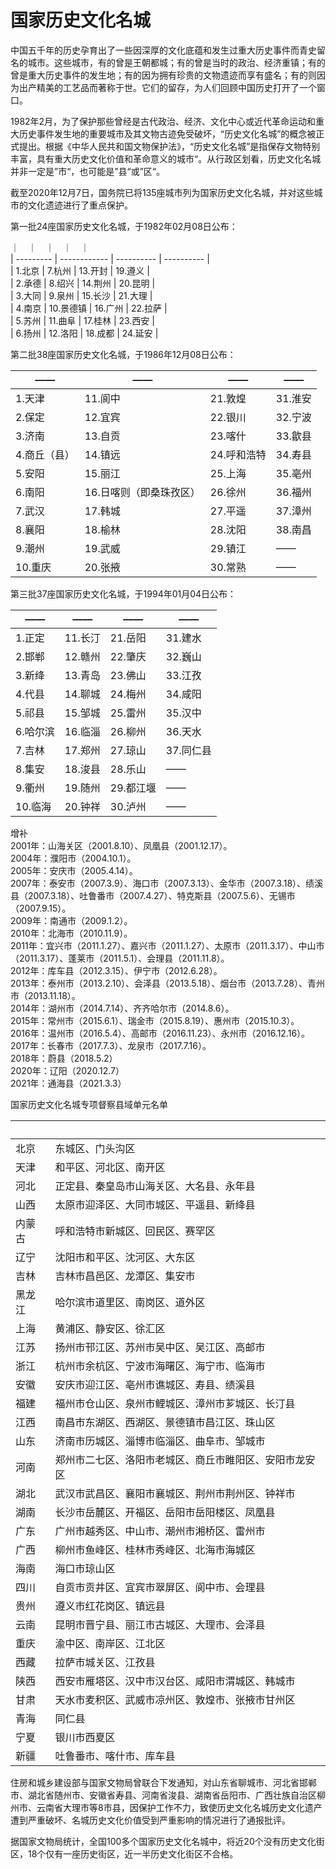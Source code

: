# 国家历史文化名城  

中国五千年的历史孕育出了一些因深厚的文化底蕴和发生过重大历史事件而青史留名的城市。这些城市，有的曾是王朝都城；有的曾是当时的政治、经济重镇；有的曾是重大历史事件的发生地；有的因为拥有珍贵的文物遗迹而享有盛名；有的则因为出产精美的工艺品而著称于世。它们的留存，为人们回顾中国历史打开了一个窗口。  

1982年2月，为了保护那些曾经是古代政治、经济、文化中心或近代革命运动和重大历史事件发生地的重要城市及其文物古迹免受破坏，“历史文化名城”的概念被正式提出。根据《中华人民共和国文物保护法》，“历史文化名城”是指保存文物特别丰富，具有重大历史文化价值和革命意义的城市“。从行政区划看，历史文化名城并非一定是”市“，也可能是”县“或”区“。  

截至2020年12月7日，国务院已将135座城市列为国家历史文化名城，并对这些城市的文化遗迹进行了重点保护。  

第一批24座国家历史文化名城，于1982年02月08日公布：  

｜&emsp;｜&emsp;｜&emsp;｜&emsp;｜  
| --------- | ------------ | ---------- | ---------- |  
| 1.北京 | 7.杭州  | 13.开封 | 19.遵义 |  
| 2.承德 | 8.绍兴  | 14.荆州 | 20.昆明 |  
| 3.大同 | 9.泉州  | 15.长沙 | 21.大理 |  
| 4.南京 | 10.景德镇 | 16.广州 | 22.拉萨 |  
| 5.苏州 | 11.曲阜  | 17.桂林 | 23.西安 |  
| 6.扬州 | 12.洛阳  | 18.成都 | 24.延安 |  

第二批38座国家历史文化名城，于1986年12月08日公布：  

| —— | —— | —— | —— |  
| --- | --- | --- | --- |  
| 1.天津 | 11.阆中 | 21.敦煌 | 31.淮安 |  
| 2.保定 | 12.宜宾 | 22.银川 | 32.宁波 |  
| 3.济南 | 13.自贡 | 23.喀什 | 33.歙县 |  
| 4.商丘（县） | 14.镇远 | 24.呼和浩特 | 34.寿县 |  
| 5.安阳 | 15.丽江 | 25.上海 | 35.亳州 |  
| 6.南阳 | 16.日喀则（即桑珠孜区） | 26.徐州 | 36.福州 |  
| 7.武汉 | 17.韩城 | 27.平遥 | 37.漳州 |  
| 8.襄阳 | 18.榆林 | 28.沈阳 | 38.南昌 |  
| 9.潮州 | 19.武威 | 29.镇江 | —— |  
| 10.重庆 | 20.张掖 | 30.常熟 | —— |  

第三批37座国家历史文化名城，于1994年01月04日公布：  

| —— | —— | —— | —— |  
| --- | --- | --- | --- |  
| 1.正定 | 11.长汀 | 21.岳阳 | 31.建水 |  
| 2.邯郸 | 12.赣州 | 22.肇庆 | 32.巍山 |  
| 3.新绛 | 13.青岛 | 23.佛山 | 33.江孜 |  
| 4.代县 | 14.聊城 | 24.梅州 | 34.咸阳 |  
| 5.祁县 | 15.邹城 | 25.雷州 | 35.汉中 |  
| 6.哈尔滨 | 16.临淄 | 26.柳州 | 36.天水 |  
| 7.吉林 | 17.郑州 | 27.琼山 | 37.同仁县 |  
| 8.集安 | 18.浚县 | 28.乐山 | —— |  
| 9.衢州 | 19.随州 | 29.都江堰 | —— |  
| 10.临海 | 20.钟祥 | 30.泸州 | —— |  

增补  
2001年：山海关区（2001.8.10）、凤凰县（2001.12.17）。  
2004年：濮阳市（2004.10.1）。  
2005年：安庆市（2005.4.14）。  
2007年：泰安市（2007.3.9）、海口市（2007.3.13）、金华市（2007.3.18）、绩溪县（2007.3.18）、吐鲁番市（2007.4.27）、特克斯县（2007.5.6）、无锡市（2007.9.15）。  
2009年：南通市（2009.1.2）。  
2010年：北海市（2010.11.9）。  
2011年：宜兴市（2011.1.27）、嘉兴市（2011.1.27）、太原市（2011.3.17）、中山市（2011.3.17）、蓬莱市（2011.5.1）、会理县（2011.11.8）。  
2012年：库车县（2012.3.15）、伊宁市（2012.6.28）。  
2013年：泰州市（2013.2.10）、会泽县（2013.5.18）、烟台市（2013.7.28）、青州市（2013.11.18）。  
2014年：湖州市（2014.7.14）、齐齐哈尔市（2014.8.6）。  
2015年：常州市（2015.6.1）、瑞金市（2015.8.19）、惠州市（2015.10.3）。  
2016年：温州市（2016.5.4）、高邮市（2016.11.23）、永州市（2016.12.16）。  
2017年：长春市（2017.7.3）、龙泉市（2017.7.16）。  
2018年：蔚县（2018.5.2）  
2020年：辽阳（2020.12.7）  
2021年：通海县（2021.3.3）  

国家历史文化名城专项督察县域单元名单  

| <br> | <br> |  
| --- | --- |  
| 北京 | 东城区、门头沟区 |  
| 天津 | 和平区、河北区、南开区 |  
| 河北 | 正定县、秦皇岛市山海关区、大名县、永年县 |  
| 山西 | 太原市迎泽区、大同市城区、平遥县、新绛县 |  
| 内蒙古 | 呼和浩特市新城区、回民区、赛罕区 |  
| 辽宁 | 沈阳市和平区、沈河区、大东区 |  
| 吉林 | 吉林市昌邑区、龙潭区、集安市 |  
| 黑龙江 | 哈尔滨市道里区、南岗区、道外区 |  
| 上海 | 黄浦区、静安区、徐汇区 |  
| 江苏 | 扬州市邗江区、苏州市吴中区、吴江区、高邮市 |  
| 浙江 | 杭州市余杭区、宁波市海曙区、海宁市、临海市 |  
| 安徽 | 安庆市迎江区、亳州市谯城区、寿县、绩溪县 |  
| 福建 | 福州市仓山区、泉州市鲤城区、漳州市芗城区、长汀县 |  
| 江西 | 南昌市东湖区、西湖区、景德镇市昌江区、珠山区 |  
| 山东 | 济南市历城区、淄博市临淄区、曲阜市、邹城市 |  
| 河南 | 郑州市二七区、洛阳市老城区、商丘市睢阳区、安阳市龙安区 |  
| 湖北 | 武汉市武昌区、襄阳市襄城区、荆州市荆州区、钟祥市 |  
| 湖南 | 长沙市岳麓区、开福区、岳阳市岳阳楼区、凤凰县 |  
| 广东 | 广州市越秀区、中山市、潮州市湘桥区、雷州市 |  
| 广西 | 柳州市鱼峰区、桂林市秀峰区、北海市海城区 |  
| 海南 | 海口市琼山区 |  
| 四川 | 自贡市贡井区、宜宾市翠屏区、阆中市、会理县 |  
| 贵州 | 遵义市红花岗区、镇远县 |  
| 云南 | 昆明市晋宁县、丽江市古城区、大理市、会泽县 |  
| 重庆 | 渝中区、南岸区、江北区 |  
| 西藏 | 拉萨市城关区、江孜县 |  
| 陕西 | 西安市雁塔区、汉中市汉台区、咸阳市渭城区、韩城市 |  
| 甘肃 | 天水市麦积区、武威市凉州区、敦煌市、张掖市甘州区 |  
| 青海 | 同仁县 |  
| 宁夏 | 银川市西夏区 |  
| 新疆 | 吐鲁番市、喀什市、库车县 |  

住房和城乡建设部与国家文物局曾联合下发通知，对山东省聊城市、河北省邯郸市、湖北省随州市、安徽省寿县、河南省浚县、湖南省岳阳市、广西壮族自治区柳州市、云南省大理市等8市县，因保护工作不力，致使历史文化名城历史文化遗产遭到严重破坏、名城历史文化价值受到严重影响的情况进行了通报批评。  

据国家文物局统计，全国100多个国家历史文化名城中，将近20个没有历史文化街区，18个仅有一座历史街区，近一半历史文化街区不合格。  
